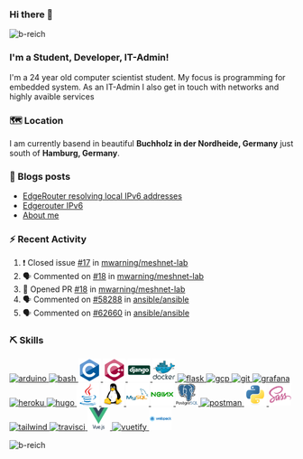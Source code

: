 ### Hi there 👋
<img src="https://komarev.com/ghpvc/?username=b-reich&style=flat-square" alt="b-reich" />

### I'm a Student, Developer, IT-Admin!
I'm a 24 year old computer scientist student. My focus is programming for embedded system.
As an IT-Admin I also get in touch with networks and highly avaible services

### 🗺️ Location
I am currently basend in beautiful **Buchholz in der Nordheide, Germany** just south of **Hamburg, Germany**.

### 📰 Blogs posts
<!-- BLOG-POST-LIST:START -->
- [EdgeRouter resolving local IPv6 addresses](https://benjaminreich.de/posts/edgerouter-resolving-local-ipv6-addresses/)
- [Edgerouter IPv6](https://benjaminreich.de/posts/configure-ipv6-on-a-edgerouter/)
- [About me](https://benjaminreich.de/about/)
<!-- BLOG-POST-LIST:END -->

### :zap: Recent Activity
<!--START_SECTION:activity-->
1. ❗️ Closed issue [#17](https://github.com/mwarning/meshnet-lab/issues/17) in [mwarning/meshnet-lab](https://github.com/mwarning/meshnet-lab)
2. 🗣 Commented on [#18](https://github.com/mwarning/meshnet-lab/issues/18) in [mwarning/meshnet-lab](https://github.com/mwarning/meshnet-lab)
3. 💪 Opened PR [#18](https://github.com/mwarning/meshnet-lab/pull/18) in [mwarning/meshnet-lab](https://github.com/mwarning/meshnet-lab)
4. 🗣 Commented on [#58288](https://github.com/ansible/ansible/issues/58288) in [ansible/ansible](https://github.com/ansible/ansible)
5. 🗣 Commented on [#62660](https://github.com/ansible/ansible/issues/62660) in [ansible/ansible](https://github.com/ansible/ansible)
<!--END_SECTION:activity-->

### ⛏ Skills
<p align="left"> <a href="https://www.arduino.cc/" target="_blank"> <img src="https://cdn.worldvectorlogo.com/logos/arduino-1.svg" alt="arduino" width="40" height="40"/> </a> <a href="https://www.gnu.org/software/bash/" target="_blank"> <img src="https://www.vectorlogo.zone/logos/gnu_bash/gnu_bash-icon.svg" alt="bash" width="40" height="40"/> </a> <a href="https://www.cprogramming.com/" target="_blank"> <img src="https://raw.githubusercontent.com/devicons/devicon/master/icons/c/c-original.svg" alt="c" width="40" height="40"/> </a> <a href="https://www.w3schools.com/cpp/" target="_blank"> <img src="https://raw.githubusercontent.com/devicons/devicon/master/icons/cplusplus/cplusplus-original.svg" alt="cplusplus" width="40" height="40"/> </a> <a href="https://www.djangoproject.com/" target="_blank"> <img src="https://raw.githubusercontent.com/devicons/devicon/master/icons/django/django-original.svg" alt="django" width="40" height="40"/> </a> <a href="https://www.docker.com/" target="_blank"> <img src="https://raw.githubusercontent.com/devicons/devicon/master/icons/docker/docker-original-wordmark.svg" alt="docker" width="40" height="40"/> </a> <a href="https://flask.palletsprojects.com/" target="_blank"> <img src="https://www.vectorlogo.zone/logos/pocoo_flask/pocoo_flask-icon.svg" alt="flask" width="40" height="40"/> </a> <a href="https://cloud.google.com" target="_blank"> <img src="https://www.vectorlogo.zone/logos/google_cloud/google_cloud-icon.svg" alt="gcp" width="40" height="40"/> </a> <a href="https://git-scm.com/" target="_blank"> <img src="https://www.vectorlogo.zone/logos/git-scm/git-scm-icon.svg" alt="git" width="40" height="40"/> </a> <a href="https://grafana.com" target="_blank"> <img src="https://www.vectorlogo.zone/logos/grafana/grafana-icon.svg" alt="grafana" width="40" height="40"/> </a> <a href="https://heroku.com" target="_blank"> <img src="https://www.vectorlogo.zone/logos/heroku/heroku-icon.svg" alt="heroku" width="40" height="40"/> </a> <a href="https://gohugo.io/" target="_blank"> <img src="https://api.iconify.design/logos-hugo.svg" alt="hugo" width="40" height="40"/> </a> <a href="https://www.java.com" target="_blank"> <img src="https://raw.githubusercontent.com/devicons/devicon/master/icons/java/java-original.svg" alt="java" width="40" height="40"/> </a> <a href="https://www.linux.org/" target="_blank"> <img src="https://raw.githubusercontent.com/devicons/devicon/master/icons/linux/linux-original.svg" alt="linux" width="40" height="40"/> </a> <a href="https://www.mysql.com/" target="_blank"> <img src="https://raw.githubusercontent.com/devicons/devicon/master/icons/mysql/mysql-original-wordmark.svg" alt="mysql" width="40" height="40"/> </a> <a href="https://www.nginx.com" target="_blank"> <img src="https://raw.githubusercontent.com/devicons/devicon/master/icons/nginx/nginx-original.svg" alt="nginx" width="40" height="40"/> </a> <a href="https://www.postgresql.org" target="_blank"> <img src="https://raw.githubusercontent.com/devicons/devicon/master/icons/postgresql/postgresql-original-wordmark.svg" alt="postgresql" width="40" height="40"/> </a> <a href="https://postman.com" target="_blank"> <img src="https://www.vectorlogo.zone/logos/getpostman/getpostman-icon.svg" alt="postman" width="40" height="40"/> </a> <a href="https://www.python.org" target="_blank"> <img src="https://raw.githubusercontent.com/devicons/devicon/master/icons/python/python-original.svg" alt="python" width="40" height="40"/> </a> <a href="https://sass-lang.com" target="_blank"> <img src="https://raw.githubusercontent.com/devicons/devicon/master/icons/sass/sass-original.svg" alt="sass" width="40" height="40"/> </a> <a href="https://tailwindcss.com/" target="_blank"> <img src="https://www.vectorlogo.zone/logos/tailwindcss/tailwindcss-icon.svg" alt="tailwind" width="40" height="40"/> </a> <a href="https://travis-ci.org" target="_blank"> <img src="https://www.vectorlogo.zone/logos/travis-ci/travis-ci-icon.svg" alt="travisci" width="40" height="40"/> </a> <a href="https://vuejs.org/" target="_blank"> <img src="https://raw.githubusercontent.com/devicons/devicon/master/icons/vuejs/vuejs-original-wordmark.svg" alt="vuejs" width="40" height="40"/> </a> <a href="https://vuetifyjs.com/en/" target="_blank"> <img src="https://bestofjs.org/logos/vuetify.svg" alt="vuetify" width="40" height="40"/> </a> <a href="https://webpack.js.org" target="_blank"> <img src="https://raw.githubusercontent.com/devicons/devicon/d00d0969292a6569d45b06d3f350f463a0107b0d/icons/webpack/webpack-original-wordmark.svg" alt="webpack" width="40" height="40"/> </a> </p>

<img align="center" src="https://github-readme-stats.vercel.app/api?username=b-reich&show_icons=true" alt="b-reich" />
<!---
<p align="center">
<a href="https://twitter.com/chillfre4k" target="blank"><img align="center" src="https://cdn.jsdelivr.net/npm/simple-icons@3.0.1/icons/twitter.svg" alt="chillfre4k" height="30" width="30" /></a>
</p>
-->
